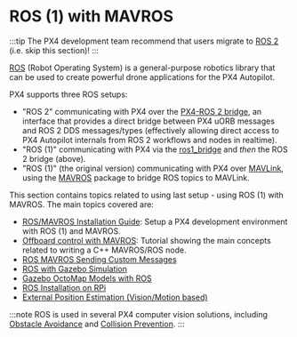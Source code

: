 # ROS (1) with MAVROS

:::tip
The PX4 development team recommend that users migrate to [ROS 2](../ros/ros2.md) (i.e. skip this section)!
:::

[ROS](http://www.ros.org/) (Robot Operating System) is a general-purpose robotics library that can be used to create powerful drone applications for the PX4 Autopilot.

PX4 supports three ROS setups:
- "ROS 2" communicating with PX4 over the [PX4-ROS 2 bridge](../ros/ros2_comm.md), an interface that provides a direct bridge between PX4 uORB messages and ROS 2 DDS messages/types (effectively allowing direct access to PX4 Autopilot internals from ROS 2 workflows and nodes in realtime).
- "ROS (1)" communicating with PX4 via the [ros1_bridge](https://github.com/ros2/ros1_bridge) and *then* the ROS 2 bridge (above).
- "ROS (1)" (the original version) communicating with PX4 over [MAVLink](../middleware/mavlink.md), using the [MAVROS](../ros/mavros_installation.md) package to bridge ROS topics to MAVLink.

This section contains topics related to using last setup - using ROS (1) with MAVROS.
The main topics covered are:
- [ROS/MAVROS Installation Guide](../ros/mavros_installation.md): Setup a PX4 development environment with ROS (1) and MAVROS.
- [Offboard control with MAVROS](../ros/mavros_offboard.md): Tutorial showing the main concepts related to writing a C++ MAVROS/ROS node.
- [ROS MAVROS Sending Custom Messages](../ros/mavros_custom_messages.md)
- [ROS with Gazebo Simulation](../simulation/ros_interface.md)
- [Gazebo OctoMap Models with ROS](../simulation/gazebo_octomap.md)
- [ROS Installation on RPi](../ros/raspberrypi_installation.md)
- [External Position Estimation (Vision/Motion based)](../ros/external_position_estimation.md)

:::note
ROS is used in several PX4 computer vision solutions, including [Obstacle Avoidance](../computer_vision/obstacle_avoidance.md) and [Collision Prevention](../computer_vision/collision_prevention.md).
:::
